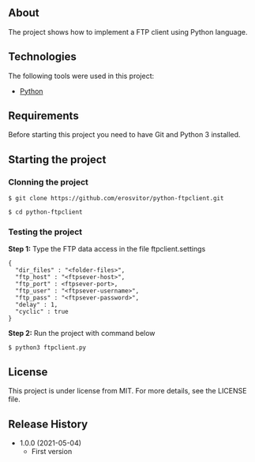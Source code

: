 ## About
The project shows how to implement a FTP client using Python language.

## Technologies
The following tools were used in this project:

* [Python](https://www.python.org/)

## Requirements
Before starting this project you need to have Git and Python 3 installed.

## Starting the project

### Clonning the project
```
$ git clone https://github.com/erosvitor/python-ftpclient.git

$ cd python-ftpclient
```

### Testing the project
**Step 1:** Type the FTP data access in the file ftpclient.settings
```
{
  "dir_files" : "<folder-files>",
  "ftp_host" : "<ftpsever-host>",
  "ftp_port" : <ftpsever-port>,
  "ftp_user" : "<ftpsever-username>",
  "ftp_pass" : "<ftpsever-password>",
  "delay" : 1,
  "cyclic" : true
}
```

**Step 2:** Run the project with command below
```
$ python3 ftpclient.py
```

## License
This project is under license from MIT. For more details, see the LICENSE file.

## Release History

* 1.0.0 (2021-05-04)
    * First version
